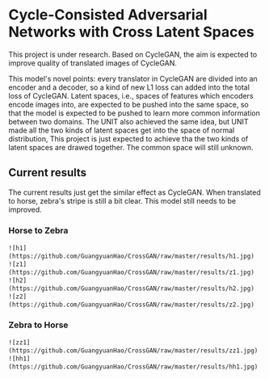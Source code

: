 # Cycle-Consisted Adversarial Networks with Cross Latent Spaces

  This project is under research. Based on CycleGAN, the aim is expected to improve quality of translated images of CycleGAN.
  
  This model's novel points: every translator in CycleGAN are divided into an encoder and a decoder, so a kind of new L1 loss can added into the total loss of CycleGAN. Latent spaces, i.e., spaces of features which encoders encode images into, are expected to be pushed into the same space, so that the model is expected to be pushed to learn more common information between two domains. The UNIT also achieved the same idea, but UNIT made all the two kinds of latent spaces get into the space of normal distribution, This project is just expected to achieve tha the two kinds of latent spaces are drawed together. The common space will still unknown.
  ## Current results
  The current results just get the similar effect as CycleGAN. When translated to horse, zebra's stripe is still a bit clear. This model still needs to be improved.
  ### Horse to Zebra
    ![h1](https://github.com/GuangyuanHao/CrossGAN/raw/master/results/h1.jpg) 
    ![z1](https://github.com/GuangyuanHao/CrossGAN/raw/master/results/z1.jpg) 
    ![h2](https://github.com/GuangyuanHao/CrossGAN/raw/master/results/h2.jpg) 
    ![z2](https://github.com/GuangyuanHao/CrossGAN/raw/master/results/z2.jpg)
  ### Zebra to Horse 
    ![zz1](https://github.com/GuangyuanHao/CrossGAN/raw/master/results/zz1.jpg) 
    ![hh1](https://github.com/GuangyuanHao/CrossGAN/raw/master/results/hh1.jpg) 
